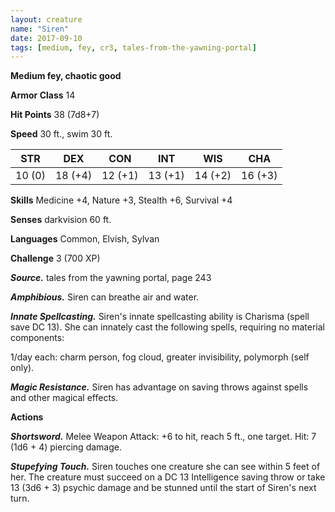 ```yaml
---
layout: creature
name: "Siren"
date: 2017-09-10
tags: [medium, fey, cr3, tales-from-the-yawning-portal]
---
```


**Medium fey, chaotic good**

**Armor Class** 14

**Hit Points** 38 (7d8+7)

**Speed** 30 ft., swim 30 ft.

|   STR   |   DEX   |   CON   |   INT   |   WIS   |   CHA   |
|:-----:|:-----:|:-----:|:-----:|:-----:|:-----:|
| 10 (0) | 18 (+4) | 12 (+1) | 13 (+1) | 14 (+2) | 16 (+3) |

**Skills** Medicine +4, Nature +3, Stealth +6, Survival +4

**Senses** darkvision 60 ft.

**Languages** Common, Elvish, Sylvan

**Challenge** 3 (700 XP)

***Source.*** tales from the yawning portal,  page 243

***Amphibious.*** Siren can breathe air and water.

***Innate Spellcasting.*** Siren's innate spellcasting ability is Charisma (spell save DC 13). She can innately cast the following spells, requiring no material components:

1/day each: charm person, fog cloud, greater invisibility, polymorph (self only).

***Magic Resistance.*** Siren has advantage on saving throws against spells and other magical effects.

**Actions**

***Shortsword.*** Melee Weapon Attack: +6 to hit, reach 5 ft., one target. Hit: 7 (1d6 + 4) piercing damage.

***Stupefying Touch.*** Siren touches one creature she can see within 5 feet of her. The creature must succeed on a DC 13 Intelligence saving throw or take 13 (3d6 + 3) psychic damage and be stunned until the start of Siren's next turn.

